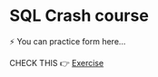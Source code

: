 #   SQL Crash course

⚡ You can practice form here...

CHECK THIS 👉 [Exercise](https://github.com/queryravindra/Learn-SQL)